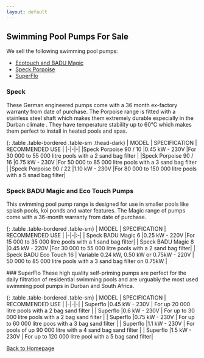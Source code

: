 ```yaml
---
layout: default
---
```


## Swimming Pool Pumps For Sale

We sell the following swimming pool pumps:
* <a class="nav-link" href="#badu-magic">Ecotouch and BADU Magic</a>
* <a class="nav-link" href="#speck">Speck Porpoise</a>
* <a class="nav-link" href="#superflo">SuperFlo</a>

<a name="speck"/>

### Speck 
These German engineered pumps come with a 36 month ex-factory warranty from date of purchase. The Porpoise range is fitted with a stainless steel shaft which makes them extremely durable especially in the Durban climate . They have temperature stability up to 60°C which makes them perfect to install in heated pools and spas.

{: .table .table-bordered .table-sm .thead-dark}
| 	MODEL	 | 	SPECIFICATION	 | RECOMMENDED USE | 
|-|-|-|
|Speck Porpoise 90 / 10 |0.45 kW - 230V |For 30 000 to 55 000 litre pools with a 2 sand bag filter |
|Speck Porpoise 90 / 16 |0.75 kW - 230V |For 50 000 to 85 000 litre pools with a 3 sand bag filter |
|Speck Porpoise 90 / 22 |1.10 kW - 230V |For 80 000 to 150 000 litre pools with a 5 snad bag filter|

<a name="badu-magic"/>

### Speck BADU Magic and Eco Touch Pumps
This swimming pool pump range is designed for use in smaller pools like splash pools, koi ponds and water features. The Magic range of pumps come with a 36-month warranty from date of purchase.

{: .table .table-bordered .table-sm}
| 	MODEL	 | 	SPECIFICATION	 | RECOMMENDED USE | 
|-|-|:-|
| Speck BADU Magic 6 |0.25 kW - 220V |For 15 000 to 35 000 litre pools with a 1 sand bag filter| 
| Speck BADU Magic 8 |0.45 kW - 220V |For 30 000 to 55 000 litre pools with a 2 sand bag filter|
| Speck BADU Eco Touch 16 | Variable 0.24 kW, 0.50 kW or 0.75kW - 220V | 50 000 to 85 000 litre pools with a 3 sand bag filter on 0.75kW |

<a name="superflo"/>
### SuperFlo
These high quality self-priming pumps are perfect for the daily filtration of residential swimming pools and are urguably the most used swimming pool pumps in Durban and South Africa.

{: .table .table-bordered .table-sm}
| MODEL | SPECIFICATION | RECOMMENDED USE | 
|-|-|-|
| Superflo |0.45 kW - 230V | For up 20 000 litre pools with a 2 bag sand filter |
| Superflo |0.6 kW - 230V | For up to 30 000 litre pools with a 2 bag sand filter |
| Superflo |0.75 kW - 230V | For up to 60 000 litre poos with a 3 bag sand filter |
| Superflo |1.1 kW - 230V | For pools of up 90 000 litre with a 4 sand bag sand filter |
| Superflo |1.5 kW - 230V | For up to 120 000 litre pool with a 5 bag sand filter|


[Back to Homepage](./)